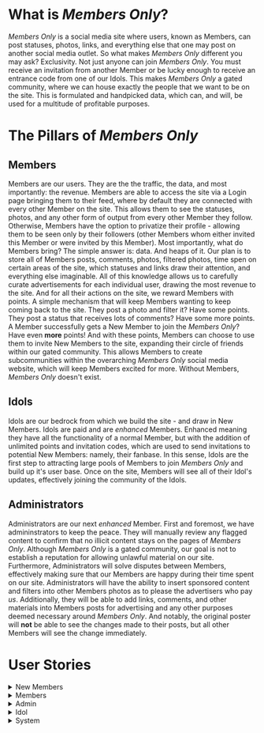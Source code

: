 # What is *Members Only*?

*Members Only* is a social media site where users, known as Members, can post statuses, photos, links, and everything else that one may post on another social media outlet. So what makes *Members Only* different you may ask? Exclusivity. Not just anyone can join *Members Only*. You must receive an invitation from another Member or be lucky enough to receive an entrance code from one of our Idols. This makes *Members Only* a gated community, where we can house exactly the people that we want to be on the site. This is formulated and handpicked data, which can, and will, be used for a multitude of profitable purposes. 

# The Pillars of *Members Only*

## Members

Members are our users. They are the the traffic, the data, and most importantly: the revenue. Members are able to access the site via a Login page bringing them to their feed, where by default they are connected with every other Member on the site. This allows them to see the statuses, photos, and any other form of output from every other Member they follow. Otherwise, Members have the option to privatize their profile - allowing them to be seen only by their followers (other Members whom either invited this Member or were invited by this Member). Most importantly, what do Members bring? The simple answer is: data. And heaps of it. Our plan is to store all of Members posts, comments, photos, filtered photos, time spen on certain areas of the site, which statuses and links draw their attention, and everything else imaginable. All of this knowledge allows us to carefully curate advertisements for each individual user, drawing the most revenue to the site. And for all their actions on the site, we reward Members with points. A simple mechanism that will keep Members wanting to keep coming back to the site. They post a photo and filter it? Have some points. They post a status that receives lots of comments? Have some more points. A Member successfully gets a New Member to join the *Members Only*? Have even **more** points! And with these points, Members can choose to use them to invite New Members to the site, expanding their circle of friends within our gated community. This allows Members to create subcommunities within the overarching *Members Only* social media website, which will keep Members excited for more. Without Members, *Members Only* doesn't exist. 

## Idols

Idols are our bedrock from which we build the site - and draw in New Members. Idols are paid and are *enhanced* Members. Enhanced meaning they have all the functionality of a normal Member, but with the addition of unlimited points and invitation codes, which are used to send invitations to potential New Members: namely, their fanbase. In this sense, Idols are the first step to attracting large pools of Members to join *Members Only* and build up it's user base. Once on the site, Members will see all of their Idol's updates, effectively joining the community of the Idols. 

## Administrators

Administrators are our next *enhanced* Member. First and foremost, we have admininstrators to keep the peace. They will manually review any flagged content to confirm that no illicit content stays on the pages of *Members Only*. Although *Members Only* is a gated community, our goal is not to establish a reputation for allowing unlawful material on our site. Furthermore, Administrators will solve disputes between Members, effectively making sure that our Members are happy during their time spent on our site. Administrators will have the ability to insert sponsored content and filters into other Members photos as to please the advertisers who pay *us*. Additionally, they will be able to add links, comments, and other materials into Members posts for advertising and any other purposes deemed necessary around *Members Only*. And notably, the original poster will **not** be able to see the changes made to their posts, but all other Members will see the change immediately. 

# User Stories

<details>
<summary>New Members</summary>
 
### 1. New Member Creates Account

Josh receives sent a link from a friend to join *Members Only*. Naturally, Josh is very excited and is eager to join the site. Josh finds the link in an email from *Members Only* and selects it. He is now brought to a *Members Only* webpage that asks him to confirm if he wants to join *Members Only*. Josh will of course select yes on joining *Members Only*. After accepting, he will be brought to a Sign Up page on the website. Josh will have to fill out a form will personal information such as First Name, Last Name, Street Address, City/Town, Zip Code, Country (U.S. only to start), Email Address, and a Password. Josh will then select a box which says that he accepts the Terms and Conditions of *Members Only*. Finally, Josh will submit this form, and he will be sent a confirmation email about joining *Members Only*. Josh will go to this email, select the account confirmation link, effectively finalizing the creation of his account and bringing him to his own *Members Only* account. Afterwards, Josh will be sent a credit card charge that he will have to verify on the site to confirm that he says he is. 
 - Non-Functional Aspects:
   - Web Server receives form submission
   - Web Server sends to Node.js backend
   - Node.js backend sends automated email
   - Member's data get sends to database through interface calls

### 2. New Member Signs Up With Code

Brianna manages to get her hands on an invitation code to *Members Only* from one of her favorite idols. To use this, Brianna navigates to the *Members Only* site and is brought to the login page. Since Brianna doesn’t currently have an account, she will have to choose the option to sign up with a code. After selecting this, Brianna will be brought to a new web page where she will be asked to enter her code. Brianna will enter the code and then hit a submit button. Afterwards, she will be brought through the same account creation process as described previously. 
 - Non-Functional Aspects:
   - Web Server receives form submission
   - Web Server sends to Node.js backend
   - Node.js backend sends automated email
   - Member's data get sends to database through interface calls

### 3. New Member's Invitation Link Expires

Liam receives an invitation link to *Members Only*. However, he is very busy and forgets to about it for more than 4 days. Because of this, the email link will expire, and he will lose this opportunity to join the site. To be able to join again he will have to be sent another invitation link. 
 - Non-Functional Aspects:
   - Node.js backend keeps track of how long unnaccepted invitation has been sent out
   - Node.js backend terminates validity of invitation instance

### 4. New Member Confirms Credit Card Details
After successfully creating her account, Catherine will have to enter her credit card details so that we can confirm she is who she says she is. Catherine will receive an email to confirm her payment details. Catherine will select this link which will bring her to a form on the *Members Only* site where she will enter a valid 16-digit credit card number, the name the card is under, the expiration date of the card, and the 3 digit CVV associated with the credit. Catherine will then choose to SUBMIT this form. She will then be brought back to her *Members Only* page. 
 - Non-Functional Aspects:
   - Web Server receives form submission
   - Web Server sends to Node.js backend
   - Member's data get sends to database through interface calls

### 5. New Member Confirms Credit Card Charge

After Catherine successfully enters her credit card information, she will be charged a random amount between $0.20 and $0.45 that she will need to confirm on the *Members Only* site to verify she is who she says she is. Catherine will receive an email shortly after creating her account that notifies her that she has been charged for the first time. Catherine will then navigate to her online banking and check for a charge from *Members Only*. After finding the charge, Catherine will remember the amount and navigate back to notification email from *Members Only*. Catherine will select the hyperlink in the email that brings her to a form with an entry field for the value of the charge. Catherine will then enter the charge amount and select SUBMIT. If she submits the correct amount then she is brought back to her *Members Only* page as a verified Member. Else, she will be asked to resubmit the amount she was charged until she submits the right amount. 
 - Non-Functional Aspects:
   - Node.js backend sends automated credit card charge using Stripe.js
   - Web Server receives charge amount input
   - Node.js receives input and validates it is the same as amount charged



</details>


<details>
<summary>Members</summary>
  
### 6. Member Updates Credit Card Information

Alex will login to their profile. Alex will navigate to their settings page on their personal profile. Member will choose change credit card button. System will prompt user with text boxes to enter new credit card information. User will enter name of card. User will enter card number. User will enter expiration date. User will enter CVV. Alex will hit the submit form button. Credit card will then be verified to make sure it is valid. System will send this to the database to update the current credit card information with this information. Credit card information updates.
 - Non-Functional Aspects:
   - Web Server receives form submission
   - Web Server sends to Node.js backend
   - Node.js backend accesses database through interface calls to update information associated with particular Member

### 7. Member Fails to Confirm Tri-Monthly Credit Card Charge

System will tell the credit card software it is time to charge Alex. Credit card system will charge member a random amount between $0.20 and $0.40. System will send automated email at specified time period telling member to validate the charge made to their account. Email will include a link that will direct the user to the page to enter the amount charged. System will start a timer for 3 days. Alex will login to their personal bank account and check for the charge from *Members Only*. Alex will select the link provided in email. Alex will be redirected to the webpage with a form where they can enter the amount they were charged by the system. Alex will fill in the text box with that amount. Alex will hit the “Submit form” button. Webserver will receive this information and back end services will process it. System will compare this amount to the amount that was charged. If right, member will be directed back to the *Members Only* home page. If wrong, member will be blocked out of *Members Only* until they enter the right amount.
- Non-Functional Aspects:
   - Node.js backend sends automated credit card charge using Stripe.js
   - Web Server receives charge amount input
   - Node.js receives input and validates it is the same as amount charged

### 8. Member Fails to Enter Correct Charge Before Expiration

Alex doesn’t enter amount in time and is blocked from account. When Alex tries to access *Members Only*, they will be directed to a page telling them to send another charge. System tells credit card system to send another charge between $0.20 and $0.45. Credits card system sends another random charge. System sends Alex another email. System starts a timer for 3 days. Alex logs into their bank account and sees the charge from *Members Only*. Alex selects the button on email and is redirected to *Members Only*. Alex enters amount in and is either allowed back to website or entered the wrong amount.
- Non-Functional Aspects:
   - Node.js backend sends automated credit card charge using Stripe.js
   - Web Server receives charge amount input
   - Node.js receives input and validates it is the same as amount charged

### 9. Member Posts a Status Update on Personal Profile

Alex will select an option on their profile page that reads “create new post”. Alex will type URL, and can add any additional text to the post. tinyURL generator will shorten the URL given. Alex will hit “post”. The webserver will receive the request send it to the backend. Backend will process the request and post Alex link to their profile feed. Backend services will send the link to the database to store it as something Alex is interested in for potential future advertisement reasons.
- Non-Functional Aspects:
   - Web Server receives new post
   - Node.js backend receives post information and posts it
   - Node.js backend uses database interface to update post table with new post 

### 10. Member Leaves Comment on Other Member's Status

Alex will see their friend’s status on their profile feed. Alex will select the “Comment” button that appears on the bottom of their friend’s post. The Webserver will get the request and pop up a text box overlay on the website. Alex will leave a comment, then hit “Post”. The Webserver will receive the request and send it to the backend services. Backend services will add it to the friend’s comment section on their post.
- Non-functional Aspects:
   - Web Server receives new post
   - Node.js backend receives comment information and posts it
   - Node.js backend uses database interface to update comment table with new post 

### 11. Member Invites a non-member to *Members Only* so that they can enjoy *Members Only* with them

Alex navigates to the “Invite New Member” button on their profile page. On this page, Alex will fill in new members email address. Webserver will receive this information and pass it to the backend. Backend will save new members email to database. Backend will tell email system to send a new invitation email. New invitation email will be sent to new member. System will start a timer for 4 days.
- Non-functional Aspects
   - Web Server receives request to send a new invitation link
   - Node.js backend processes request and sends an automated email with link
   - Node.js backend keeps track of how long invitation has been out for

### 12. New Member Accepts Offer

Alex will gain points. Webserver will receive this information and send it to the backend. Backend will add that many points to Alex’s point system.
- Non-functional Aspects:
   - Web Server receives new post
   - Node.js backend receives post information and posts it
   - Node.js backend uses database interface to update post table with new post 

### 13. Member Posts Photo to Profile

Alex will choose “Post Photo” on their profile feed. Alex can navigate their device for the photo they wish to submit. Alex can then add any additional text to the post that they wish. Alex will then hit submit. The Web Server will receive the request and send it to backend services. Backend services will process and post the request. Backend will save image to database. Admins can use saved image for their own purposes.
- Non-functional Aspects:
   - Web Server receives new post and photo
   - Node.js backend receives post information and posts it
   - Node.js backend uses database interface to update post table with new post
   - Node.js backend uses database interface to update photo table with new photo

### 14. Member Edits Photo 

Alex will go through the post a photo process, except immediately after he chooses his photo he will be given the option to apply a filter. Alex will scroll through various premade filters available on *Members Only*. Alex will choose a filter that will be applied to their photo. The post photo process then continues from here.
- Non-functional Aspects:
   - Web Server receives new post and photo
   - Node.js backend receives post information and posts it
   - Node.js backend uses database interface to update post table with new post 
   - Node.js backend uses database interface to update photo table with new photo
   - Node.js backend uses database interface to update filtered photo table with new photo

#### 14a. Member Removes Filter

Alex navigates to his profile page and selects the photo he wishes to remove the filter on. Alex chooses “options”. Alex then chooses to remove filters. The filters will then be removed from the photo. Alex will then be prompted to confirm their changes. Alex will select “Confirm”. Request will be sent to the web server. Web server will send it to backend. Backend services will replace that photo with the originally posted photo.
- Non-functional Aspects:
   - Web Server receives new post and photo
   - Node.js backend receives post information and posts it
   - Node.js backend uses database interface to update post table with new post 
   - Node.js backend uses database interface to update photo table with new photo
   - Node.js backend uses database interface to update filtered photo table with new photo


#### 14b. Member Adds Sponsored Content to Photo

Alex will follow the posting photos process. Alex will then select “Add Content”. Alex can choose any of the items and place them anywhere in their photo using a drag and drop method. Alex will choose to submit their altered photo. The Web Server will receive the request and send it to backend services. Backend services will process and post the request. Backend will save image to database. Admins can access image and add/delete content as they please.
- Non-functional Aspects:
   - Web Server receives new post and photo
   - Node.js backend receives post information and posts it
   - Node.js backend uses database interface to update post table with new post 
   - Node.js backend uses database interface to update photo table with new photo
   - Node.js backend uses database interface to update filtered photo table with new photo

#### 14c. Member Removes Sponsored Content to Photo

Alex will go to their photo with added content. Alex will select options and be given an option to remove content from the photo. Alex will be shown what is added content in their photo such that they can navigate to it and choose to remove it. Alex will submit their changes. The Web Server will receive the request and send it to backend services. Backend services will process and post the request. Backend services will save image to the database. Admins can use image to add/remove/etc. Original poster will not be able to see these changes. 
- Non-functional Aspects:
   - Web Server receives new post and photo
   - Node.js backend receives post information and posts it
   - Node.js backend uses database interface to update post table with new post 
   - Node.js backend uses database interface to update photo table with new photo
   - Node.js backend uses database interface to update filtered photo table with new photo

### 15. Member Logs in to *Members Only*

Johnson wants to login in to *Members Only* and check his feed. To do this, Johnson will navigate to the *Members Only* homepage, which includes a login for existing users form. Johnson will enter his email address and password associated with his *Members Only* account. Johnson will then select LOGIN at the bottom of the form. If his email and password are correct, he will then be redirected to his *Members Only* feed. 
- Non-functional Aspects:
   - Web Server receives form submission
   - Node.js backend receives login request and validates credentials

### 16. Member Forgets Password or Inputs Invalid Password

Johnson wants to login to *Members Only*, but he is stuck at the login form on the homepage of the site because he has forgotten the correct password associated with his account. Johnson will then select a link that says, “Forgot Password”. This will redirect him to a different form on the *Members Only* site where he will fill out his email and several other details associated with his account such as his name. Johnson will then be sent an email that sends him a new temporary password to login to his account. Johnson can then reset his password once he logs back into his account and accesses his settings. 
- Non-functional Aspects:
   - Web Server receives form submission
   - Node.js backend receives login request and rejects credentials

### 17. Member Forgets Email or Inputs Invalid Email

Johnson directs himself to the *Members Only* homepage and tries to login to his account. However, Johnson has somehow forgotten the email associated with his *Members Only* account. After entering his information, Johnson will select “Submit”. The system will receive the email and attempt to verify who Johnson is, however because it is the incorrect email Johnson will be denied access to *Members Only* until he can recall the correct email address associated with his account. 
- Non-functional Aspects:
   - Web Server receives form submission
   - Node.js backend receives login request and rejects credentials

### 18. Member Changes Password

Larry wants to change his password, either for security reasons or because he just logged in with a temporary password because he forgot his previous one. Larry will navigate to the SETTINGS portion of his account after immediately logging in. Larry will then navigate and choose the CHANGE PASSWORD option. Larry will be brought to a separate, private form where he will be prompted to enter a new password. After entering the new password, Larry will be prompted to enter it a second time as to confirm the password and eliminate the possibility of any typos. Larry will then select “Confirm” and the system will verify that the passwords are identical. If they are, then Larry will be redirected back to his *Members Only* feed. Otherwise, Larry will be prompted to enter and reenter the new password again until he successfully enters the same password twice. 
- Non-functional Aspects:
   - Web Server receives form submission
   - Node.js backend receives new password
   - Node.js uses database interface to update values associated with Member

### 19. Member Changes Visibility Settings 

Danny wants to hide his activity from non-followers on *Members Only*. To do this, Danny will go to his personal page and access the SETTINGS portion of the page. Danny will then navigate to the toggle button which allows them to switch between a privatized and un-privatized profile. Since Danny wants to privatize his page, he will select this toggle button to the on setting, effectively hiding his activity from non-followers. 
- Non-functional Aspects:
   - Web Server receives change of privacy request
   - Node.js backend receives request
   - Node.js uses database interface to update values associated with Member

### 20. Member Blocks a Follower

Syed wants to block one of his followers that ruining his experience on *Members Only*. Syed will go to their *Members Only* personal page. Syed will then go to their followers list and navigate to the person they are concerned about. Syed will then choose to block this follower, which will disallow them from seeing any of Syed’s information, status updates, posted pictures, or any of Syed’s activities on the site. 
- Non-functional Aspects:
   - Web Server receives block request
   - Node.js backend receives block request
   - Node.js uses blocks data communication between these two Members

### 21. Member Reports Another Member

Phil wants to report another member on *Members Only* for an offensive action. Phil will go to his personal page and access his followers list, navigating to the person he is concerned with. Phil will then choose the option to report this follower. Phil will then be redirected to a report issue page that contains a form where he will enter the member’s name he is concerned with and other details about why they are being reported. After filling out the form, Phil will select “Submit”, sending the form to the Web Server. This information will then be redirected to Admins so that they can review the report and decide any further action. 
- Non-functional Aspects:
   - Web Server receives block request
   - Node.js backend receives block request
   - Node.js uses blocks data communication between these two Members
   - Node.js sends report to Admins

</details>


<details>
<summary>Admin</summary>

### 22. Administrator Removes Member's Access to Member's Only
Administrator Ava is working through checking the flagged content on the Member’s Only site, and she encounters the profile of Jonas (a member) who was flagged for posting inappropriate content.  Ava directs herself to view Jonas’s profile via frontend interactions.  From there, she must review all the flagged content on his profile and come to a decision on whether Jonas should be removed or not from Member’s Only.  Ava concludes that Jonas must be removed for violating the site’s posting policy.  She selects the “Remove Member” button via the webpage which should then cause a confirmation pop-up to occur.  Ava selects the “Yes” option which causes the web server to receive that request and send the needed backend services to comply with that order.  The backend removes Jonas as a member by effectively deleting the profile page and all associated comments with the profile, but the personal data is retained.  
- Non-functional Aspects:
   - Web Server receives removal request
   - Node.js backend receives removal request
   - Node.js disallows Member's credentials to be used to login

### 23. Administrator Removes Content Flagged as Inappropriate/Illegal
Administrator Ava is working through checking the flagged content on the Member’s Only site when she receives a report of inappropriate content in the form of a flagged photo.  Ava directs herself to review the flagged photo via frontend interactions, and she must come to a decision on whether the photo should be removed or not.  After noticing that the photo does indeed contain child pornography images on it, Ava proceeds with removing the photo.  She selects the “Remove Post/Photo” button on the web page which would cause a confirmation pop-up to occur.  After selecting the “Yes” button, the web server receives that request to remove post and directs it to the backend.  The backend then removes the flagged photo from the page AND the database (no need to keep flagged data).  
- Non-functional Aspects:
   - Web Server receives removal request
   - Node.js backend receives removal request
   - Node.js uses database interface to remove data from the site

### 24. Administrator Edits Member's Photo
Administrator Andrew wants to make Member’s Only the best visually pleasing web-page out there.  Thus, he decides he wants to edit a member’s photo to add a filter in the hopes that it would increase web traffic to the site.  First, Andrew directs the web page via frontend interactions to the photo on Curtis’s (a member) profile that he would like to edit. Andrew selects the “Edit” button next to the photo, and he uses the photo editing software to apply a color filter.  After making the necessary revisions, he selects the “Save” button which would cause a confirmation pop-up to occur.  Andrew confirms he’s satisfied with the changes by selecting the “Yes” button.  The web server receives this request to save and sends it to the backend.  The backend then saves this new photo to the database as well without removing the original photo.  However, the filter has been added and the photo is updated correctly.  Adding filters is not the only thing that Andrew can do to Curtis’s photo. He could also choose to add sponsored content which he would do to also increase web traffic and revenue in terms of partnerships.  The process Andrew take to do that is nearly identical to the filtering case except Andrew uses the photo editing software to input another image (the sponsored content) onto the photo rather than apply a filter.  It’s also important to note that these two interactions described above could very well occur as or in a comment instead of a post.  This is as simple as just a different location where Andrew is working to change content from.  A final comment is that visibility does have an effect here, as Curtis would not see the changed content on his own profile but rather what he originally posted.
- Non-functional Aspects:
   - Web Server receives new post and photo
   - Node.js backend receives post information and posts it
   - Node.js backend uses database interface to update post table with new post 
   - Node.js backend uses database interface to update photo table with new photo
   - Node.js backend uses database interface to update filtered photo table with new photo

</details>



<details>
<summary>Idol</summary>

### 25. Idol Has All Privileges of a Member
Tony loves using Member’s Only, and as a popular social figure he has the designation from the Member’s Only site as an idol.  That basically grants him additional capabilities on the site outside of what a normal member can do such as unlimited invitations and ability to post sponsored content.  However, it is important to remember the fact that Tony still is essentially a member.  Thus, as such, he can do all the basic functionally that a member does such as posting a status update, commenting, posting a photo, and applying filters to photos.

### 26. Idol Invites a New Member
Tony, an idol, wants to contribute to the web site’s overall member base count by inviting new members to the site.  He does this to increase the web traffic to Member’s Only and increase his own revenue.  There are two ways an idol can send invitations; the normal way for most members which is through an email invitation or via code referral.  To send via email invitation link, Tony selects the “Send Invitation Link” button on the web page.  He enters the email address of his friend Bruce which is bruce4321@gmail.com, and the system confirms that it is a valid email address. It is in fact a valid email address, so Tony selects the “Confirm” button to send the invitation link.  It’s important to note here that as an idol, Tony has unlimited number of invitations, so he doesn’t get docked any points upon inviting his friend.  The next way of inviting is through the code system.  Tony will generate a random, new invitation code which will be suitable for one invitation only.  Tony can then give this code out through a variety of means either through person, message, Facebook, or any other communication means.  Whoever receives this code from Tony, then must use it when signing up for Member’s Only.
- Non-functional Aspects
   - Web Server receives request to send a new invitation link
   - Node.js backend processes request and sends an automated email with link
   - Node.js backend keeps track of how long invitation has been out for

### 27. Idol's Visibility
Since idols are the “Popular” faces of Member’ Only, we want it to be the case that all members should be allowed to see their profiles. Thus, idols don’t have the visibility toggle option as a part of their profile allowing all members to be able to follow their profile.  This differs from regular members in which they can toggle their visibility of their profile from specific members.  
</details>


<details>
<summary>System</summary>
 
### 28. System Deducts Points From Member  
The backend receives a request from the frontend. The backend sent a request to the credit card company using a credit card software.
If the credit card is denied, the system freezes the member’s account and changes the permission of the member in a database. 
If the request is successful, the database finds the matched member and takes a point off. Then the system sends updated point information to the frontend. The frontend updates the point information in a local storage and Alex will recoginize the changes.

### 29. System Awards Points To Member  
Alex’s invitation is accepted or he makes positive actions. The backend receives a request. The database finds the matched member information in a database and updates the matched member's information. The system sends updated point information to the frontend. The system updates the point information in a local storage and Alex will recognize the changes. 

### 30. System Receives Login Request From Frontend 
A frontend sends a login request to a backend. The backend gets a request that contains user information. The backend stores a member's current IP address into the database. The backend confirms whether the information given is matched with one of the user data in the database. The backend sends tokens and matched user information to the frontend. 

### 31. System Receives Logout Request From Frontend   
 Alex selects the “Logout” button from frontend. Frontend detects when the “Logout” button is selected. The frontend sends Alex’s sign out time to backend. Backend stores Alex's logout time. Frontend removes the session data in local storage. The frontend redirects Alex to a landing page. 

### 32. System Receives Registration Request From Frontend 
A potential member(Bob) fills out a registration form and selects the “Register” button. The backend receives a request that contains a potential New Member’s information.
If the credit card information already exists, the backend sends an error to the frontend  and bob checks the error . If the credit card information does not exist in the database, The system checks the given credit card information is valid using credit card software. If the data is valid, the system stores new user information into the database. The frontend redirects Bob to a login page. 
If the data is NOT valid, the backend sends an error to the frontend and Bob checks the error. 

### 33. System Retains Member's Actions (Interests)
Alex performs specific expected actions. The frontend detects an item being selected when a member selects a specific post or recognizes an item(content) on the current screen (if a member stays longer than a particular second at the same page without scrolling down or going out to other pages). The frontend sends the item(content) information to the backend. The backend receives the data and stores them in the database.

### 34. System Converts URL to Shortened URL 
The frontend sends the request to a backend. Then the frontend sends a request to the backend with original URL information. The backend receives the request and uses a hash function to generate a shortened URL. The system saves the shortened URL into the database. The system sends the shortened URL to the frontend. In the case of the system can't perform shortening, it will use the original URL. 
</details>
